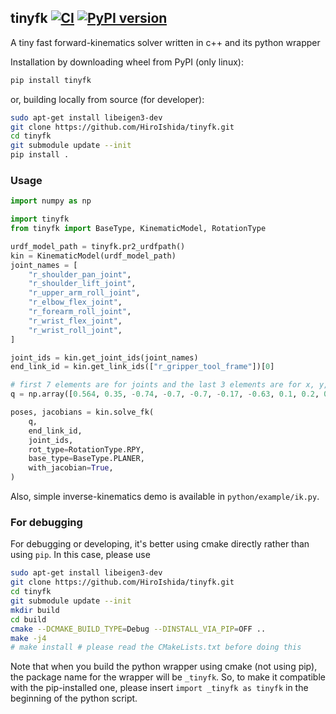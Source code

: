 ## tinyfk [![CI](https://github.com/HiroIshida/tinyfk/workflows/CI/badge.svg)](https://github.com/HiroIshida/tinyfk/actions/workflows/main.yml) [![PyPI version](https://badge.fury.io/py/tinyfk.svg)](https://pypi.org/project/tinyfk/)
A tiny fast forward-kinematics solver written in c++ and its python wrapper

Installation by downloading wheel from PyPI (only linux):
```bash
pip install tinyfk
```

or, building locally from source (for developer):
```bash
sudo apt-get install libeigen3-dev
git clone https://github.com/HiroIshida/tinyfk.git
cd tinyfk
git submodule update --init
pip install . 
```

### Usage
```python
import numpy as np

import tinyfk
from tinyfk import BaseType, KinematicModel, RotationType

urdf_model_path = tinyfk.pr2_urdfpath()
kin = KinematicModel(urdf_model_path)
joint_names = [
    "r_shoulder_pan_joint",
    "r_shoulder_lift_joint",
    "r_upper_arm_roll_joint",
    "r_elbow_flex_joint",
    "r_forearm_roll_joint",
    "r_wrist_flex_joint",
    "r_wrist_roll_joint",
]

joint_ids = kin.get_joint_ids(joint_names)
end_link_id = kin.get_link_ids(["r_gripper_tool_frame"])[0]

# first 7 elements are for joints and the last 3 elements are for x, y, yaw of base.
q = np.array([0.564, 0.35, -0.74, -0.7, -0.7, -0.17, -0.63, 0.1, 0.2, 0.3])

poses, jacobians = kin.solve_fk(
    q,
    end_link_id,
    joint_ids,
    rot_type=RotationType.RPY,
    base_type=BaseType.PLANER,
    with_jacobian=True,
)
```
Also, simple inverse-kinematics demo is available in `python/example/ik.py`.

### For debugging
For debugging or developing, it's better using cmake directly rather than using `pip`. In this case, please use
```bash
sudo apt-get install libeigen3-dev
git clone https://github.com/HiroIshida/tinyfk.git
cd tinyfk
git submodule update --init
mkdir build
cd build
cmake --DCMAKE_BUILD_TYPE=Debug --DINSTALL_VIA_PIP=OFF ..
make -j4
# make install # please read the CMakeLists.txt before doing this
```
Note that when you build the python wrapper using cmake (not using pip), the package name for the wrapper will be `_tinyfk`. So, to make it compatible with the pip-installed one, please insert `import _tinyfk as tinyfk` in the beginning of the python script.
